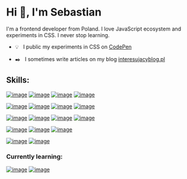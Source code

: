 # Hi :wave:, I'm Sebastian
I'm a frontend developer from Poland. I love JavaScript ecosystem and experiments in CSS. I never stop learning.

- :bulb:   I public my experiments in CSS on [CodePen](https://codepen.io/sebast4an)  

- :black_nib:   I sometimes write articles on my blog [interesujacyblog.pl](https://interesujacyblog.pl/)

## Skills:
[![image](https://img.shields.io/badge/-HTML5-red?logo=html5&logoColor=white&style=flat-square)](https://github.com/sebast4an) [![image](https://img.shields.io/badge/-CSS3-blue?logo=css3&logoColor=white&style=flat-square)](https://github.com/sebast4an) [![image](https://img.shields.io/badge/-Sass-bf4080?logo=sass&logoColor=white&style=flat-square)](https://github.com/sebast4an) [![image](https://img.shields.io/badge/-JavaScript-F0DB0F?logo=JavaScript&logoColor=1a1a00&style=flat-square)](https://github.com/sebast4an)

[![image](https://img.shields.io/badge/-React-07a9d2?logo=React&logoColor=white&style=flat-square)](https://github.com/sebast4an) [![image](https://img.shields.io/badge/-React%20Router-CA4245?logo=React%20Router&logoColor=white&style=flat-square)](https://github.com/sebast4an) [![image](https://img.shields.io/badge/-StyledComponents-dd5d87?logo=styled-components&logoColor=white&style=flat-square)](https://github.com/sebast4an) [![image](https://img.shields.io/badge/-GraphQL-E10098?logo=GraphQL&logoColor=white&style=flat-square)](https://github.com/sebast4an)


[![image](https://img.shields.io/badge/-Webpack-1d72b3?logo=webpack&logoColor=white&style=flat-square)](https://github.com/sebast4an) [![image](https://img.shields.io/badge/-ESlint-4930bd?logo=eslint&logoColor=white&style=flat-square)](https://github.com/sebast4an) [![image](https://img.shields.io/badge/-Prettier-30444f?logo=prettier&logoColor=white&style=flat-square)](https://github.com/sebast4an) [![image](https://img.shields.io/badge/-Babel-474844?logo=babel&logoColor=white&style=flat-square)](https://github.com/sebast4an)

[![image](https://img.shields.io/badge/-npm-CB3837?logo=npm&logoColor=white&style=flat-square)](https://github.com/sebast4an) [![image](https://img.shields.io/badge/-Git-red?logo=git&logoColor=white&style=flat-square)](https://github.com/sebast4an) [![image](https://img.shields.io/badge/-Bash-4EAA25?logo=gnu%20bash&logoColor=white&style=flat-square)](https://github.com/sebast4an) 

[![image](https://img.shields.io/badge/-Figma-ff7262?logo=figma&logoColor=white&style=flat-square)](https://github.com/sebast4an) [![image](https://img.shields.io/badge/-Photoshop-148ad9?logo=Adobe%20Photoshop&logoColor=white&style=flat-square)](https://github.com/sebast4an)


### Currently learning:

[![image](https://img.shields.io/badge/-Svelte-FF3E00?logo=Svelte&logoColor=white&style=flat-square)](https://github.com/sebast4an) [![image](https://img.shields.io/badge/-TailwindCSS-06B6D4?logo=TailwindCSS&logoColor=white&style=flat-square)](https://github.com/sebast4an)


